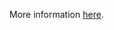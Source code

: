 More information [here](https://docs.prismacloud.io/en/enterprise-edition/policy-reference/aws-policies/aws-general-policies/bc-aws-297).
